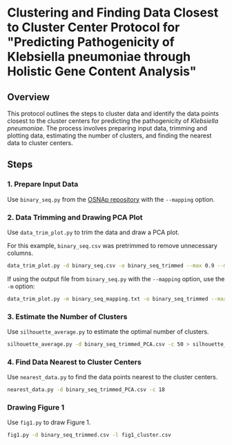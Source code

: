 # Clustering and Finding Data Closest to Cluster Center Protocol for "Predicting Pathogenicity of Klebsiella pneumoniae through Holistic Gene Content Analysis"

## Overview

This protocol outlines the steps to cluster data and identify the data points closest to the cluster centers for predicting the pathogenicity of *Klebsiella pneumoniae*. The process involves preparing input data, trimming and plotting data, estimating the number of clusters, and finding the nearest data to cluster centers.

## Steps

### 1. Prepare Input Data
Use `binary_seq.py` from the [OSNAp repository](https://github.com/suzukimasahiro/OSNAp) with the `--mapping` option.

### 2. Data Trimming and Drawing PCA Plot
Use `data_trim_plot.py` to trim the data and draw a PCA plot.

For this example, `binary_seq.csv` was pretrimmed to remove unnecessary columns.

```sh
data_trim_plot.py -d binary_seq.csv -o binary_seq_trimmed --max 0.9 --min 0.1
```

If using the output file from `binary_seq.py` with the `--mapping` option, use the `-m` option:

```sh
data_trim_plot.py -m binary_seq_mapping.txt -o binary_seq_trimmed --max 0.9 --min 0.1
```

### 3. Estimate the Number of Clusters
Use `silhouette_average.py` to estimate the optimal number of clusters.

```sh
silhouette_average.py -d binary_seq_trimmed_PCA.csv -c 50 > silhouette_PCA.txt
```

### 4. Find Data Nearest to Cluster Centers
Use `nearest_data.py` to find the data points nearest to the cluster centers.

```sh
nearest_data.py -d binary_seq_trimmed_PCA.csv -c 18
```

### Drawing Figure 1
Use `fig1.py` to draw Figure 1.

```sh
fig1.py -d binary_seq_trimmed.csv -l fig1_cluster.csv
```
